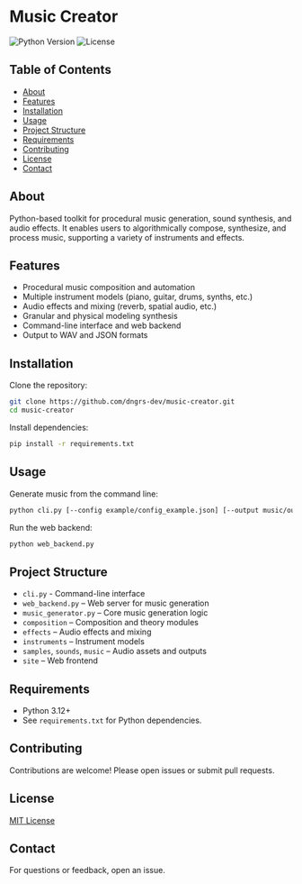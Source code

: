 # Music Creator
![Python Version](https://img.shields.io/badge/python-3.12+-blue)
![License](https://img.shields.io/badge/license-MIT-green)

## Table of Contents

- [About](#about)
- [Features](#features)
- [Installation](#installation)
- [Usage](#usage)
- [Project Structure](#project_structure)
- [Requirements](#requirements)
- [Contributing](#contributing)
- [License](#license)
- [Contact](#contact)

## About

Python-based toolkit for procedural music generation, sound synthesis, and audio effects. It enables users to algorithmically compose, synthesize, and process music, supporting a variety of instruments and effects.

## Features

- Procedural music composition and automation
- Multiple instrument models (piano, guitar, drums, synths, etc.)
- Audio effects and mixing (reverb, spatial audio, etc.)
- Granular and physical modeling synthesis
- Command-line interface and web backend
- Output to WAV and JSON formats

## Installation

Clone the repository:

```sh
git clone https://github.com/dngrs-dev/music-creator.git
cd music-creator
```

Install dependencies:

```sh
pip install -r requirements.txt
```

## Usage

Generate music from the command line:

```sh
python cli.py [--config example/config_example.json] [--output music/output.wav] [--info music/output_info.json]
```

Run the web backend:

```sh
python web_backend.py
```

## Project Structure

- `cli.py` - Command-line interface
- `web_backend.py` – Web server for music generation
- `music_generator.py` – Core music generation logic
- `composition` – Composition and theory modules
- `effects` – Audio effects and mixing
- `instruments` – Instrument models
- `samples`, `sounds`, `music` – Audio assets and outputs
- `site` – Web frontend

## Requirements

- Python 3.12+
- See `requirements.txt` for Python dependencies.

## Contributing

Contributions are welcome! Please open issues or submit pull requests.

## License

[MIT License](LICENSE)

## Contact

For questions or feedback, open an issue.

